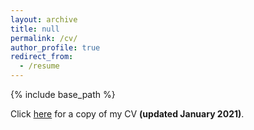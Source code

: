 ```yaml
---
layout: archive
title: null
permalink: /cv/
author_profile: true
redirect_from:
  - /resume
---
```


{% include base_path %}

Click
<a href="/files/CV_2021.pdf" download>
  here</a> for a copy of my CV <b>(updated January 2021)</b>.
